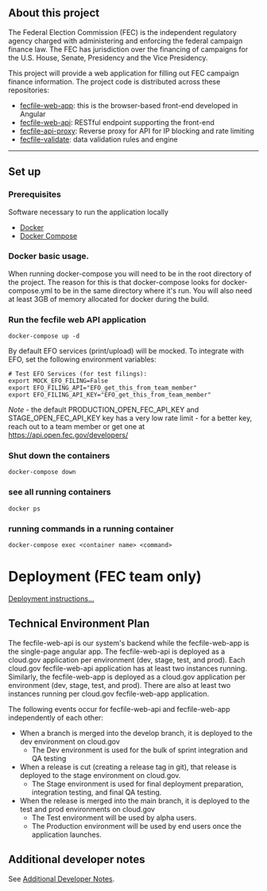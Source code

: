 ## About this project

The Federal Election Commission (FEC) is the independent regulatory agency
charged with administering and enforcing the federal campaign finance law.
The FEC has jurisdiction over the financing of campaigns for the U.S. House,
Senate, Presidency and the Vice Presidency.

This project will provide a web application for filling out FEC campaign
finance information. The project code is distributed across these repositories:

- [fecfile-web-app](https://github.com/fecgov/fecfile-web-app): this is the browser-based front-end developed in Angular
- [fecfile-web-api](https://github.com/fecgov/fecfile-web-api): RESTful endpoint supporting the front-end
- [fecfile-api-proxy](https://github.com/fecgov/fecfile-api-proxy): Reverse proxy for API for IP blocking and rate limiting
- [fecfile-validate](https://github.com/fecgov/fecfile-validate): data validation rules and engine

---

## Set up

### Prerequisites

Software necessary to run the application locally

- [Docker](https://docs.docker.com/get-docker/)
- [Docker Compose](https://docs.docker.com/compose/install/)

### Docker basic usage.

When running docker-compose you will need to be in the root directory of the project. The reason for this is that docker-compose looks for docker-compose.yml to be in the same directory where it's run. You will also need at least 3GB of memory allocated for docker during the build.

### Run the fecfile web API application

`docker-compose up -d`

By default EFO services (print/upload) will be mocked.
To integrate with EFO, set the following environment variables:

```
# Test EFO Services (for test filings):
export MOCK_EFO_FILING=False
export EFO_FILING_API="EFO_get_this_from_team_member"
export EFO_FILING_API_KEY="EFO_get_this_from_team_member"
```

*Note* - the default PRODUCTION_OPEN_FEC_API_KEY and STAGE_OPEN_FEC_API_KEY key has a very low rate limit -
for a better key, reach out to a team member or get one at https://api.open.fec.gov/developers/

### Shut down the containers

`docker-compose down`

### see all running containers

`docker ps`

### running commands in a running container

`docker-compose exec <container name> <command>`

# Deployment (FEC team only)

[Deployment instructions...](https://github.com/fecgov/fecfile-web-api/wiki/Deployment)

## Technical Environment Plan

The fecfile-web-api is our system's backend while the fecfile-web-app is the single-page angular app. The fecfile-web-api is deployed as a cloud.gov application per environment (dev, stage, test, and prod). Each cloud.gov fecfile-web-api application has at least two instances running. Similarly, the fecfile-web-app is deployed as a cloud.gov application per environment (dev, stage, test, and prod). There are also at least two instances running per cloud.gov fecfile-web-app application.

The following events occur for fecfile-web-api and fecfile-web-app independently of each other:

- When a branch is merged into the develop branch, it is deployed to the dev environment on cloud.gov
  - The Dev environment is used for the bulk of sprint integration and QA testing
- When a release is cut (creating a release tag in git), that release is deployed to the stage environment on cloud.gov.
  - The Stage environment is used for final deployment preparation, integration testing, and final QA testing.
- When the release is merged into the main branch, it is deployed to the test and prod environments on cloud.gov
  - The Test environment will be used by alpha users.
  - The Production environment will be used by end users once the application launches.

## Additional developer notes

See [Additional Developer Notes](https://github.com/fecgov/fecfile-web-api/wiki/Additional-Developer-Notes).
